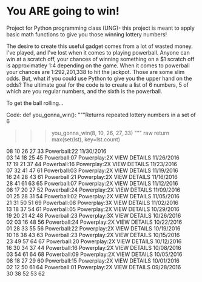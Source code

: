 # You ARE going to win!

Project for Python programming class (UNG)-
this project is meant to apply basic math functions to give you those winning lottery numbers!

The desire to create this useful gadget comes from a lot of wasted money. I've played, and I've lost when it comes to playing powerball. Anyone can win at a scratch off, your chances of winning something on a $1 scratch off is approximatley 1:4 depending on the game. When it comes to powerball your chances are 1:292,201,338 to hit the jackpot. Those are some slim odds. But, what if you could use Python to give you the upper hand on the odds? The ultimate goal for the code is to create a list of 6 numbers, 5 of which are you regular numbers, and the sixth is the powerball.

To get the ball rolling...

Code:
def you_gonna_win():
"""Returns repeated lottery numbers in a set of 6

>>>you_gonna_win(8, 10, 26, 27, 33)
"""
raw
    return max(set(lst), key=lst.count)

08 10 26 27 33 Powerball:22 
11/30/2016	
03 14 18 25 45 Powerball:07 Powerplay:2X
VIEW DETAILS
11/26/2016	
17 19 21 37 44 Powerball:16 Powerplay:2X
VIEW DETAILS
11/23/2016	
07 32 41 47 61 Powerball:03 Powerplay:2X
VIEW DETAILS
11/19/2016	
16 24 28 43 61 Powerball:21 Powerplay:2X
VIEW DETAILS
11/16/2016	
28 41 61 63 65 Powerball:07 Powerplay:2X
VIEW DETAILS
11/12/2016	
08 17 20 27 52 Powerball:24 Powerplay:2X
VIEW DETAILS
11/09/2016	
01 25 28 31 54 Powerball:02 Powerplay:2X
VIEW DETAILS
11/05/2016	
21 31 50 51 69 Powerball:08 Powerplay:3X
VIEW DETAILS
11/02/2016	
13 18 37 54 61 Powerball:05 Powerplay:2X
VIEW DETAILS
10/29/2016	
19 20 21 42 48 Powerball:23 Powerplay:3X
VIEW DETAILS
10/26/2016	
02 03 16 48 56 Powerball:24 Powerplay:2X
VIEW DETAILS
10/22/2016	
01 28 33 55 56 Powerball:22 Powerplay:2X
VIEW DETAILS
10/19/2016	
10 16 38 43 63 Powerball:23 Powerplay:2X
VIEW DETAILS
10/15/2016	
23 49 57 64 67 Powerball:20 Powerplay:2X
VIEW DETAILS
10/12/2016	
16 30 34 37 44 Powerball:16 Powerplay:2X
VIEW DETAILS
10/08/2016	
03 54 61 64 68 Powerball:09 Powerplay:2X
VIEW DETAILS
10/05/2016	
08 18 27 29 60 Powerball:15 Powerplay:2X
VIEW DETAILS
10/01/2016	
02 12 50 61 64 Powerball:01 Powerplay:2X
VIEW DETAILS
09/28/2016	
30 38 52 53 62 
